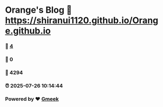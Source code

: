 # Orange's Blog :link: https://shiranui1120.github.io/Orange.github.io 
### :page_facing_up: [4](https://shiranui1120.github.io/Orange.github.io/tag.html) 
### :speech_balloon: 0 
### :hibiscus: 4294 
### :alarm_clock: 2025-07-26 10:14:44 
### Powered by :heart: [Gmeek](https://github.com/Meekdai/Gmeek)

